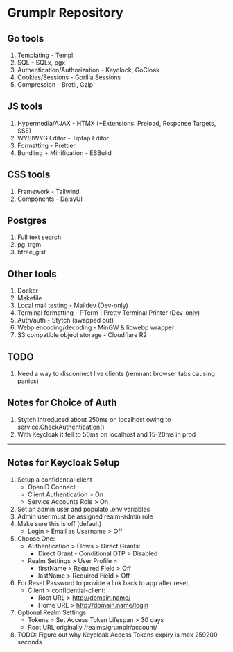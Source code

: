 # Grumplr Repository

## Go tools

1. Templating - Templ
2. SQL - SQLx, pgx
3. Authentication/Authorization - Keyclock, GoCloak
4. Cookies/Sessions - Gorilla Sessions
5. Compression - Brotli, Gzip

## JS tools

1. Hypermedia/AJAX - HTMX (+Extensions: Preload, Response Targets, SSE)
2. WYSIWYG Editor - Tiptap Editor
3. Formatting - Prettier
4. Bundling + Minification - ESBuild

## CSS tools

1. Framework - Tailwind
2. Components - DaisyUI

## Postgres

1. Full text search
2. pg_trgm
3. btree_gist

## Other tools

1. Docker
2. Makefile
3. Local mail testing - Maildev (Dev-only)
4. Terminal formatting - PTerm | Pretty Terminal Printer (Dev-only)
5. Auth/auth - Stytch (swapped out)
6. Webp encoding/decoding - MinGW & libwebp wrapper
7. S3 compatible object storage - Cloudflare R2

## TODO

1. Need a way to disconnect live clients (remnant browser tabs causing panics)

## Notes for Choice of Auth

1. Stytch introduced about 250ms on localhost owing to service.CheckAuthentication()
2. With Keycloak it fell to 50ms on localhost and 15-20ms in prod

---

## Notes for Keycloak Setup

1. Setup a confidential client
   - OpenID Connect
   - Client Authentication > On
   - Service Accounts Role > On
2. Set an admin user and populate .env variables
3. Admin user must be assigned realm-admin role
4. Make sure this is off (default)
   - Login > Email as Username > Off
5. Choose One:
   - Authentication > Flows > Direct Grants:
     - Direct Grant - Conditional OTP > Disabled
   - Realm Settings > User Profile >
     - firstName > Required Field > Off
     - lastName > Required Field > Off
6. For Reset Password to provide a link back to app after reset,
   - Client > confidential-client:
     - Root URL > http://domain.name/
     - Home URL > http://domain.name/login
7. Optional Realm Settings:
   - Tokens > Set Access Token Lifespan > 30 days
   - Root URL originally /realms/grumplr/account/
8. TODO: Figure out why Keycloak Access Tokens expiry is max 259200 seconds
